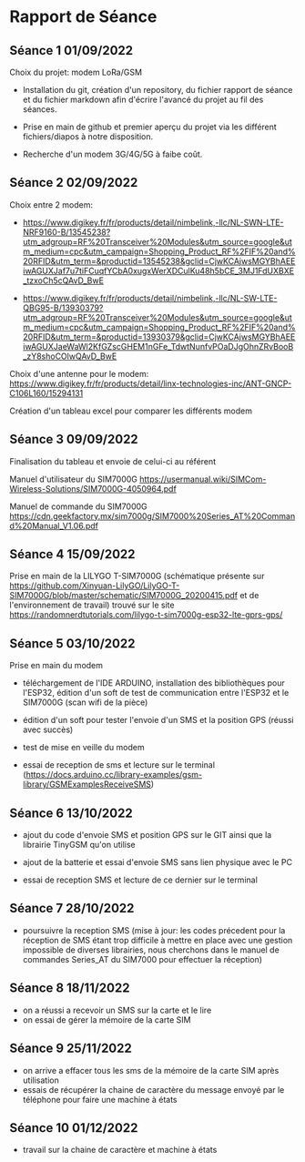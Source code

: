 Rapport de Séance
==
Séance 1 01/09/2022
-
Choix du projet: modem LoRa/GSM

* Installation du git, création d'un repository, du fichier rapport de séance et du fichier markdown afin d'écrire l'avancé du projet au fil des séances.

* Prise en main de github et premier aperçu du projet via les différent fichiers/diapos à notre disposition.

* Recherche d'un modem 3G/4G/5G à faibe coût. 

Séance 2 02/09/2022
-
Choix entre 2 modem:
* https://www.digikey.fr/fr/products/detail/nimbelink,-llc/NL-SWN-LTE-NRF9160-B/13545238?utm_adgroup=RF%20Transceiver%20Modules&utm_source=google&utm_medium=cpc&utm_campaign=Shopping_Product_RF%2FIF%20and%20RFID&utm_term=&productid=13545238&gclid=CjwKCAjwsMGYBhAEEiwAGUXJaf7u7tiFCuqfYCbA0xugxWerXDCulKu48h5bCE_3MJ1FdUXBXE_tzxoCh5cQAvD_BwE
 
* https://www.digikey.fr/fr/products/detail/nimbelink,-llc/NL-SW-LTE-QBG95-B/13930379?utm_adgroup=RF%20Transceiver%20Modules&utm_source=google&utm_medium=cpc&utm_campaign=Shopping_Product_RF%2FIF%20and%20RFID&utm_term=&productid=13930379&gclid=CjwKCAjwsMGYBhAEEiwAGUXJaeWaWl2KfGZscGHEM1nGFe_TdwtNunfvPOaDJgOhnZRvBooB_zY8shoCOlwQAvD_BwE

Choix d'une antenne pour le modem:
https://www.digikey.fr/fr/products/detail/linx-technologies-inc/ANT-GNCP-C106L160/15294131

Création d'un tableau excel pour comparer les différents modem

Séance 3 09/09/2022
-
Finalisation du tableau et envoie de celui-ci au référent

Manuel d'utilisateur du SIM7000G https://usermanual.wiki/SIMCom-Wireless-Solutions/SIM7000G-4050964.pdf

Manuel de commande du SIM7000G https://cdn.geekfactory.mx/sim7000g/SIM7000%20Series_AT%20Command%20Manual_V1.06.pdf

Séance 4 15/09/2022
-
Prise en main de la LILYGO T-SIM7000G (schématique présente sur https://github.com/Xinyuan-LilyGO/LilyGO-T-SIM7000G/blob/master/schematic/SIM7000G_20200415.pdf et de l'environnement de travail) trouvé sur le site https://randomnerdtutorials.com/lilygo-t-sim7000g-esp32-lte-gprs-gps/

Séance 5 03/10/2022
-
Prise en main du modem

* téléchargement de l'IDE ARDUINO, installation des bibliothèques pour l'ESP32, édition d'un soft de test de communication entre l'ESP32 et le SIM7000G (scan wifi de la pièce)

* édition d'un soft pour tester l'envoie d'un SMS et la position GPS (réussi avec succès)

* test de mise en veille du modem

* essai de reception de sms et lecture sur le terminal (https://docs.arduino.cc/library-examples/gsm-library/GSMExamplesReceiveSMS)

Séance 6 13/10/2022
-

* ajout du code d'envoie SMS et position GPS sur le GIT ainsi que la librairie TinyGSM qu'on utilise

* ajout de la batterie et essai d'envoie SMS sans lien physique avec le PC

* essai de reception SMS et lecture de ce dernier sur le terminal

Séance 7 28/10/2022
-

* poursuivre la reception SMS (mise à jour: les codes précedent pour la réception de SMS étant trop difficile à mettre en place avec une gestion impossible de diverses librairies, nous cherchons dans le manuel de commandes Series_AT du SIM7000 pour effectuer la réception)

Séance 8 18/11/2022
-

* on a réussi a recevoir un SMS sur la carte et le lire
* on essai de gérer la mémoire de la carte SIM

Séance 9 25/11/2022
-

* on arrive a effacer tous les sms de la mémoire de la carte SIM après utilisation
* essais de récupérer la chaine de caractère du message envoyé par le téléphone pour faire une machine à états

Séance 10 01/12/2022
-

* travail sur la chaine de caractère et machine à états


